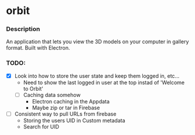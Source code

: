 # orbit

### Description 
An application that lets you view the 3D models on your computer in gallery format. Built with Electron.


### TODO: 
- [x] Look into how to store the user state and keep them logged in, etc...
  - Need to show the last logged in user at the top instad of 'Welcome to Orbit'
  - [ ] Caching data somehow
      - Electron caching in the Appdata
      - Maybe zip or tar in Firebase
      
- [ ] Consistent way to pull URLs from firebase
  - Storing the users UID in Custom metadata
  - Search for UID 
